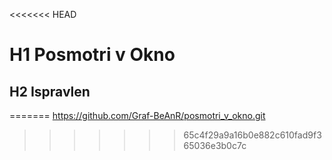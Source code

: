 <<<<<<< HEAD

# H1 Posmotri v Okno

## H2 Ispravlen

=======
https://github.com/Graf-BeAnR/posmotri_v_okno.git

> > > > > > > 65c4f29a9a16b0e882c610fad9f365036e3b0c7c

